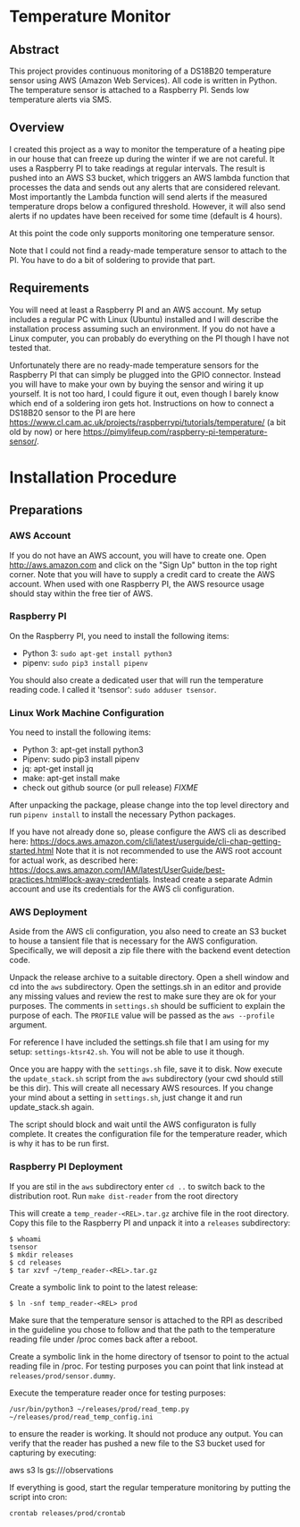 # Temperature Monitor

## Abstract

This project provides continuous monitoring of a DS18B20 temperature
sensor using AWS (Amazon Web Services). All code is written in
Python. The temperature sensor is attached to a Raspberry PI. Sends low
temperature alerts via SMS.

## Overview

I created this project as a way to monitor the temperature of a
heating pipe in our house that can freeze up during the winter if we
are not careful. It uses a Raspberry PI to take readings at regular
intervals. The result is pushed into an AWS S3 bucket, which triggers
an AWS lambda function that processes the data and sends out any
alerts that are considered relevant. Most importantly the Lambda
function will send alerts if the measured temperature drops below a
configured threshold. However, it will also send alerts if no updates
have been received for some time (default is 4 hours).

At this point the code only supports monitoring one temperature
sensor.

Note that I could not find a ready-made temperature sensor to
attach to the PI. You have to do a bit of soldering to provide that
part.

## Requirements
 
You will need at least a Raspberry PI and an AWS account. My setup
includes a regular PC with Linux (Ubuntu) installed and I will
describe the installation process assuming such an environment. If
you do not have a Linux computer, you can probably do everything on
the PI though I have not tested that.

Unfortunately there are no ready-made temperature sensors for the
Raspberry PI that can simply be plugged into the GPIO
connector. Instead you will have to make your own by buying the sensor
and wiring it up yourself. It is not too hard, I could figure it out,
even though I barely know which end of a soldering iron gets
hot. Instructions on how to connect a DS18B20 sensor to the PI are
here
https://www.cl.cam.ac.uk/projects/raspberrypi/tutorials/temperature/
(a bit old by now) or here
https://pimylifeup.com/raspberry-pi-temperature-sensor/.

# Installation Procedure

## Preparations 

### AWS Account

If you do not have an AWS account, you will have to create one. Open
http://aws.amazon.com and click on the "Sign Up" button in the top
right corner. Note that you will have to supply a credit card to
create the AWS account. When used with one Raspberry PI, the AWS
resource usage should stay within the free tier of AWS.

### Raspberry PI

On the Raspberry PI, you need to install the following items:

* Python 3: `sudo apt-get install python3`
* pipenv:   `sudo pip3 install pipenv`

You should also create a dedicated user that will run the temperature
reading code. I called it 'tsensor': `sudo adduser tsensor`.

### Linux Work Machine Configuration

You need to install the following items:

* Python 3: apt-get install python3
* Pipenv: sudo pip3 install pipenv
* jq:     apt-get install jq
* make:   apt-get install make
* check out github source (or pull release) *FIXME*

After unpacking the package, please change into the top level
directory and run `pipenv install` to install the necessary Python
packages.

If you have not already done so, please configure the AWS cli as
described here:
https://docs.aws.amazon.com/cli/latest/userguide/cli-chap-getting-started.html
Note that it is not recommended to use the AWS root account for actual
work, as described here:
https://docs.aws.amazon.com/IAM/latest/UserGuide/best-practices.html#lock-away-credentials.
Instead create a separate Admin account and use its credentials for
the AWS cli configuration.

### AWS Deployment

Aside from the AWS cli configuration, you also need to create an S3 bucket
to house a tansient file that is necessary for the AWS configuration. Specifically,
we will deposit a zip file there with the backend event detection code.

Unpack the release archive to a suitable directory. Open a shell window and cd into
the `aws` subdirectory. Open the settings.sh in an editor and provide any missing values
and review the rest to make sure they are ok for your purposes. The comments
in `settings.sh` should be sufficient to explain the purpose of each. The `PROFILE` value
will be passed as the `aws --profile` argument.

For reference I have included the settings.sh file that I am using for
my setup: `settings-ktsr42.sh`.  You will not be able to use it
though.
 
Once you are happy with the `settings.sh` file, save it to disk. Now
execute the `update_stack.sh` script from the `aws` subdirectory (your
cwd should still be this dir). This will create all necessary AWS
resources. If you change your mind about a setting in `settings.sh`, just
change it and run update_stack.sh again.

The script should block and wait until the AWS configuraton is fully
complete. It creates the configuration file for the temperature
reader, which is why it has to be run first.


### Raspberry PI Deployment

If you are stil in the `aws` subdirectory enter `cd ..` to switch back to the distribution
root. Run `make dist-reader` from the root directory

This will create a `temp_reader-<REL>.tar.gz` archive file in the root directory. Copy this file
to the Raspberry PI and unpack it into a `releases` subdirectory:

    $ whoami
    tsensor
    $ mkdir releases
    $ cd releases
    $ tar xzvf ~/temp_reader-<REL>.tar.gz

Create a symbolic link to point to the latest release:

    $ ln -snf temp_reader-<REL> prod

Make sure that the temperature sensor is attached to the RPI as
described in the guideline you chose to follow and that the path to
the temperature reading file under /proc comes back after a reboot.

Create a symbolic link in the home directory of tsensor to point to
the actual reading file in /proc. For testing purposes you can
point that link instead at `releases/prod/sensor.dummy`.

Execute the temperature reader once for testing purposes:

    /usr/bin/python3 ~/releases/prod/read_temp.py ~/releases/prod/read_temp_config.ini

to ensure the reader is working. It should not produce any output. You can verify
that the reader has pushed a new file to the S3 bucket used for capturing by executing:

   aws s3 ls gs://<your bucket from settings.sh>/observations

If everything is good, start the regular temperature monitoring by putting the script into
cron:

    crontab releases/prod/crontab


 
